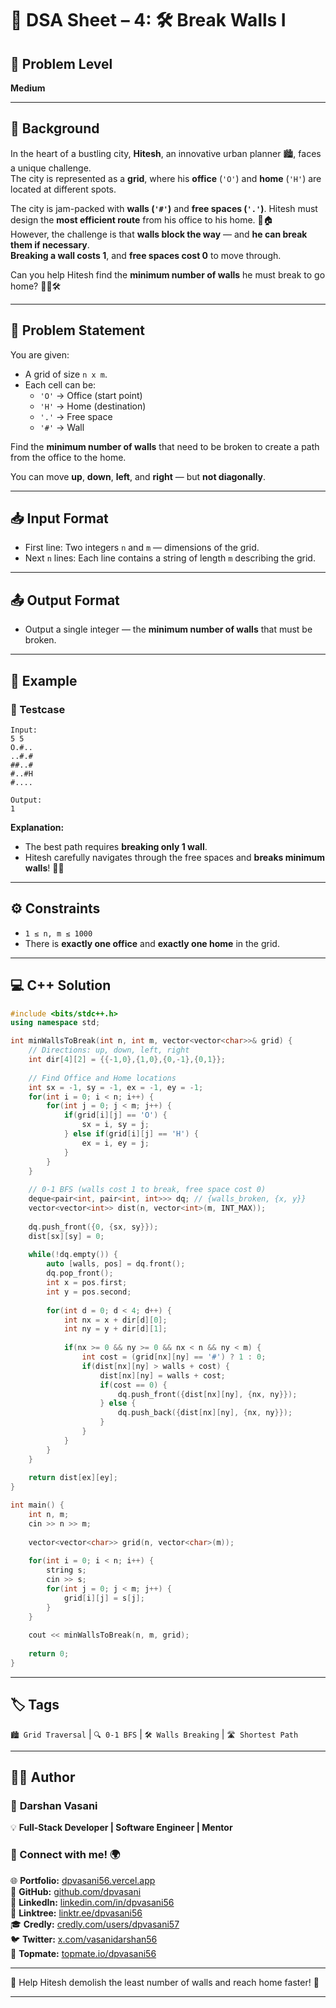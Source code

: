 
# 📌 DSA Sheet – 4: 🛠️ Break Walls I

## 🎯 Problem Level  
**Medium**

---

## 🧩 Background  

In the heart of a bustling city, **Hitesh**, an innovative urban planner 🏙️, faces a unique challenge.  
The city is represented as a **grid**, where his **office** (`'O'`) and **home** (`'H'`) are located at different spots.  

The city is jam-packed with **walls (`'#'`)** and **free spaces (`'.'`)**. Hitesh must design the **most efficient route** from his office to his home. 🏢🏠  
However, the challenge is that **walls block the way** — and **he can break them if necessary**.  
**Breaking a wall costs 1**, and **free spaces cost 0** to move through.

Can you help Hitesh find the **minimum number of walls** he must break to go home? 🚶‍♂️🛠️

---

## 📝 Problem Statement  

You are given:
- A grid of size `n x m`.
- Each cell can be:
  - `'O'` → Office (start point)
  - `'H'` → Home (destination)
  - `'.'` → Free space
  - `'#'` → Wall

Find the **minimum number of walls** that need to be broken to create a path from the office to the home.

You can move **up**, **down**, **left**, and **right** — but **not diagonally**.

---

## 📥 Input Format  
- First line: Two integers `n` and `m` — dimensions of the grid.
- Next `n` lines: Each line contains a string of length `m` describing the grid.

---

## 📤 Output Format  
- Output a single integer — the **minimum number of walls** that must be broken.

---

## 🧪 Example  

### 🔹 Testcase  
```
Input:
5 5
O.#..
..#.#
##..#
#..#H
#....

Output:
1
```

**Explanation:**  
- The best path requires **breaking only 1 wall**.
- Hitesh carefully navigates through the free spaces and **breaks minimum walls**! 🧱✨

---

## ⚙️ Constraints  
- `1 ≤ n, m ≤ 1000`
- There is **exactly one office** and **exactly one home** in the grid.

---

## 💻 C++ Solution  

```cpp
#include <bits/stdc++.h>
using namespace std;

int minWallsToBreak(int n, int m, vector<vector<char>>& grid) {
    // Directions: up, down, left, right
    int dir[4][2] = {{-1,0},{1,0},{0,-1},{0,1}};
    
    // Find Office and Home locations
    int sx = -1, sy = -1, ex = -1, ey = -1;
    for(int i = 0; i < n; i++) {
        for(int j = 0; j < m; j++) {
            if(grid[i][j] == 'O') {
                sx = i, sy = j;
            } else if(grid[i][j] == 'H') {
                ex = i, ey = j;
            }
        }
    }
    
    // 0-1 BFS (walls cost 1 to break, free space cost 0)
    deque<pair<int, pair<int, int>>> dq; // {walls_broken, {x, y}}
    vector<vector<int>> dist(n, vector<int>(m, INT_MAX));
    
    dq.push_front({0, {sx, sy}});
    dist[sx][sy] = 0;
    
    while(!dq.empty()) {
        auto [walls, pos] = dq.front();
        dq.pop_front();
        int x = pos.first;
        int y = pos.second;
        
        for(int d = 0; d < 4; d++) {
            int nx = x + dir[d][0];
            int ny = y + dir[d][1];
            
            if(nx >= 0 && ny >= 0 && nx < n && ny < m) {
                int cost = (grid[nx][ny] == '#') ? 1 : 0;
                if(dist[nx][ny] > walls + cost) {
                    dist[nx][ny] = walls + cost;
                    if(cost == 0) {
                        dq.push_front({dist[nx][ny], {nx, ny}});
                    } else {
                        dq.push_back({dist[nx][ny], {nx, ny}});
                    }
                }
            }
        }
    }
    
    return dist[ex][ey];
}

int main() {
    int n, m;
    cin >> n >> m;
    
    vector<vector<char>> grid(n, vector<char>(m));
    
    for(int i = 0; i < n; i++) {
        string s;
        cin >> s;
        for(int j = 0; j < m; j++) {
            grid[i][j] = s[j];
        }
    }
    
    cout << minWallsToBreak(n, m, grid);
    
    return 0;
}
```

---

## 🏷️ Tags  
`🏙️ Grid Traversal` | `🔍 0-1 BFS` | `🛠️ Walls Breaking` | `🛣️ Shortest Path`

---

## 👨‍💻 Author  

### 🚀 **Darshan Vasani**  
💡 **Full-Stack Developer | Software Engineer | Mentor**  

### 🔗 Connect with me! 🌍  
🌐 **Portfolio:** [dpvasani56.vercel.app](https://dpvasani56.vercel.app)  
🐙 **GitHub:** [github.com/dpvasani](https://github.com/dpvasani)  
💼 **LinkedIn:** [linkedin.com/in/dpvasani56](https://linkedin.com/in/dpvasani56)  
🌳 **Linktree:** [linktr.ee/dpvasani56](https://linktr.ee/dpvasani56)  
🎓 **Credly:** [credly.com/users/dpvasani57](https://credly.com/users/dpvasani57)  
🐦 **Twitter:** [x.com/vasanidarshan56](https://x.com/vasanidarshan56)  
📢 **Topmate:** [topmate.io/dpvasani56](https://topmate.io/dpvasani56)

---

🌟 Help Hitesh demolish the least number of walls and reach home faster! 🌟

---

